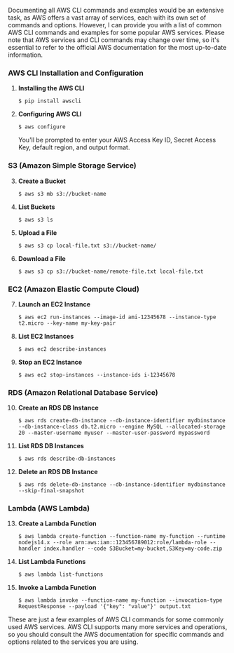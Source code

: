 Documenting all AWS CLI commands and examples would be an extensive task, as AWS offers a vast array of services, each with its own set of commands and options. However, I can provide you with a list of common AWS CLI commands and examples for some popular AWS services. Please note that AWS services and CLI commands may change over time, so it's essential to refer to the official AWS documentation for the most up-to-date information.

### AWS CLI Installation and Configuration

1. **Installing the AWS CLI**
   
   ```
   $ pip install awscli
   ```

2. **Configuring AWS CLI**

   ```
   $ aws configure
   ```

   You'll be prompted to enter your AWS Access Key ID, Secret Access Key, default region, and output format.

### S3 (Amazon Simple Storage Service)

3. **Create a Bucket**

   ```
   $ aws s3 mb s3://bucket-name
   ```

4. **List Buckets**

   ```
   $ aws s3 ls
   ```

5. **Upload a File**

   ```
   $ aws s3 cp local-file.txt s3://bucket-name/
   ```

6. **Download a File**

   ```
   $ aws s3 cp s3://bucket-name/remote-file.txt local-file.txt
   ```

### EC2 (Amazon Elastic Compute Cloud)

7. **Launch an EC2 Instance**

   ```
   $ aws ec2 run-instances --image-id ami-12345678 --instance-type t2.micro --key-name my-key-pair
   ```

8. **List EC2 Instances**

   ```
   $ aws ec2 describe-instances
   ```

9. **Stop an EC2 Instance**

   ```
   $ aws ec2 stop-instances --instance-ids i-12345678
   ```

### RDS (Amazon Relational Database Service)

10. **Create an RDS DB Instance**

    ```
    $ aws rds create-db-instance --db-instance-identifier mydbinstance --db-instance-class db.t2.micro --engine MySQL --allocated-storage 20 --master-username myuser --master-user-password mypassword
    ```

11. **List RDS DB Instances**

    ```
    $ aws rds describe-db-instances
    ```

12. **Delete an RDS DB Instance**

    ```
    $ aws rds delete-db-instance --db-instance-identifier mydbinstance --skip-final-snapshot
    ```

### Lambda (AWS Lambda)

13. **Create a Lambda Function**

    ```
    $ aws lambda create-function --function-name my-function --runtime nodejs14.x --role arn:aws:iam::123456789012:role/lambda-role --handler index.handler --code S3Bucket=my-bucket,S3Key=my-code.zip
    ```

14. **List Lambda Functions**

    ```
    $ aws lambda list-functions
    ```

15. **Invoke a Lambda Function**

    ```
    $ aws lambda invoke --function-name my-function --invocation-type RequestResponse --payload '{"key": "value"}' output.txt
    ```

These are just a few examples of AWS CLI commands for some commonly used AWS services. AWS CLI supports many more services and operations, so you should consult the AWS documentation for specific commands and options related to the services you are using.
